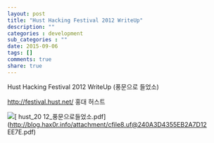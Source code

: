 ```yaml
---
layout: post
title: "Hust Hacking Festival 2012 WriteUp"
description: ""
categories : development
sub_categories : ""
date: 2015-09-06
tags: []
comments: true
share: true
---
```


Hust Hacking Festival 2012 WriteUp (풍문으로 들었소)

http://festival.hust.net/ 홍대 허스트

  

![](/assets/images/posts/70/pdf.gif?_version_=d2e3e197be0cd77dfi.GIF)[ hust_20
12_풍문으로들었소.pdf](http://blog.hax0r.info/attachment/cfile8.uf@240A3D4355EB2A7D12
EE7E.pdf)

  

